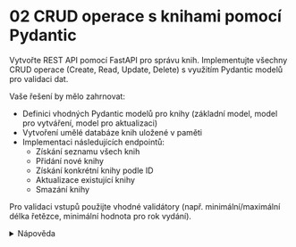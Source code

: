 <!-- markdownlint-disable MD033 -->

# 02 CRUD operace s knihami pomocí Pydantic

Vytvořte REST API pomocí FastAPI pro správu knih. Implementujte všechny CRUD operace (Create, Read, Update, Delete) s využitím Pydantic modelů pro validaci dat.

Vaše řešení by mělo zahrnovat:

- Definici vhodných Pydantic modelů pro knihy (základní model, model pro vytváření, model pro aktualizaci)  
- Vytvoření umělé databáze knih uložené v paměti  
- Implementaci následujících endpointů:
  - Získání seznamu všech knih
  - Přidání nové knihy
  - Získání konkrétní knihy podle ID
  - Aktualizace existující knihy
  - Smazání knihy

Pro validaci vstupů použijte vhodné validátory (např. minimální/maximální délka řetězce, minimální hodnota pro rok vydání).

<details>
<summary>Nápověda</summary>

```python
class BookBase(BaseModel):
    # Definujte základní vlastnosti knihy s validacemi
    pass

class Book(BookBase):
    # Přidejte ID knihy
    pass

class BookCreate(BookBase):
    # Model pro vytváření nové knihy
    pass

class BookUpdate(BookBase):
    # Model pro aktualizaci knihy, kde všechna pole jsou volitelná
    pass

# Umělá databáze knih
books: list[Book] = [
    # Přidejte několik knih pro testování
]

@app.get("/books")
def get_all_books() -> list[Book]:
    # Implementujte načtení všech knih
    pass

@app.post("/books")
def create_book(book: BookCreate) -> Book:
    # Implementujte vytvoření nové knihy
    pass

@app.get("/books/{book_id}")
def get_book(book_id: int) -> Book:
    # Implementujte získání konkrétní knihy podle ID
    pass

@app.put("/books/{book_id}")
def update_book(book_id: int, updated_book: BookUpdate) -> Book:
    # Implementujte aktualizaci knihy
    pass

@app.delete("/books/{book_id}")
def delete_book(book_id: int):
    # Implementujte smazání knihy
    pass
```
</details>
